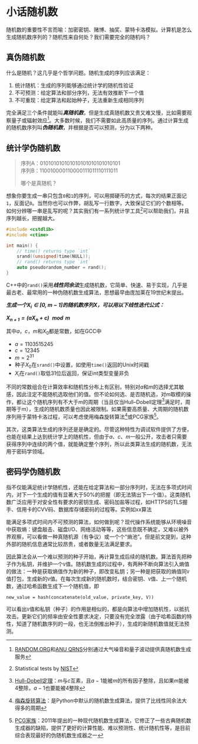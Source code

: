 # 小话随机数

随机数的重要性不言而喻：加密密钥、赌博、抽奖、蒙特卡洛模拟。计算机是怎么生成随机数序列的？随机性来自何处？我们需要完全的随机吗？

## 真伪随机数

什么是随机？这几乎是个哲学问题。随机生成的序列应该满足：

1. 统计随机：生成的序列能够通过统计学的随机性验证
2. 不可预测：给定算法和部分序列，无法有效推断下一个值
3. 不可重现：给定算法和起始种子，无法重新生成相同序列

完全满足三个条件就能叫***真随机数***，但是生成真随机数又贵又难又慢，比如需要观察量子或辐射效应[^1]。大多数时候，我们不需要如此高质量的序列。通过计算生成的随机数序列叫***伪随机数***，并根据是否可以预测，分为以下两种。

## 统计学伪随机数

> 序列A：010101010101010101010101010101  
> 序列B：110010000110000111011110111011
>
> 哪个是真随机？

想象你要生成一串只包含`0`和`1`的序列，可以用掷硬币的方式，每次的结果正面记`1`，反面记`0`。当然你也可以作弊，胡乱写一行数字，大致保证它们的个数相等。如何分辨哪一串是乱写的呢？其实我们有一系列统计学工具[^2]可以帮助我们，并且序列越长，把握越大。

```cpp
#include <cstdlib>
#include <ctime>

int main() {
    // time() returns type `int`
    srand((unsigned)time(NULL));
    // rand() returns type `int`
    auto pseudorandom_number = rand();
}
```

C++中的`rand()`采用***线性同余法***生成随机数，它简单、快速、易于实现，几乎是最古老、最常用的一种伪随机数生成算法，思想最早由庞加莱在19世纪末提出。

***生成一个$X_i ∈ [0, m-1]$的随机数序列$X$，可以用以下线性迭代公式：***

***$X_{n+1} = (aX_n+c) \mod m$***

其中$a$，$c$，$m$和$X_0$都是常数，如在GCC中

- $a = 1103515245$
- $c = 12345$
- $m = 2^{31}$
- 种子$X_0$在`srand()`中设置，如使用`time()`返回的Unix时间戳
- $X_i$在`rand()`取低31位后返回，保证int类型变量非负

不同的常数组合在计算效率和随机性分布上有区别，特别对$a$和$m$的选择尤其敏感，因此注定不能随机选取他们的值。但不论如何选、是否随机选，对$m$取模的操作，都让这个随机序列有不大于$m$的周期（当且仅当Hull–Dobell定理[^3]满足时，周期等于$m$），生成的随机数质量也因此被限制。如果需要高质量、大周期的随机数序列用于蒙特卡洛过程，可以考虑使用梅森旋转算法[^4]或PCG家族[^5]。

其次，这类算法生成的序列还是是确定的。尽管这种特性为调试软件提供了方便，也能在结果上达到统计学上的随机性，但由于$a$、$c$、$m$一般公开，攻击者只需要获得序列中连续的两个值，就能确定整个序列，所以此类算法生成的随机数，无法用于密码学领域。

## 密码学伪随机数

指不仅能满足统计学随机性，还能在给定算法和一部分序列时，无法在多项式时间内，对下一个生成的值有显著大于50%的把握（即无法猜出下一个值）。这类随机数广泛应用于对安全性有要求的密钥生成、密码加盐等过程，如HTTPS的TLS握手、信用卡的CVV码、数据库存储密码的过程等。实例如xx算法

能满足多项式时间内不可预测的算法，如何做到呢？现代操作系统能够从环境噪音中获取熵：键盘敲击、磁盘I/O、网络活动等等，这些信息既不确定，又难以被外界观察，可以看做一种真随机源（有争议）或一个个“熵池”。但是前文提到，这种外部的随机信息通常比较昂贵，或者数量无法满足要求。

因此算法会从一个难以预测的种子开始，再计算生成后续的随机数。算法首先把种子作为私钥，并维护一个`V`值。随机数生成的过程中，有两种不断向算法引入熵值的做法：一种是获取熵值作为新的种子，即改变私钥；另一种是把获取的熵值同`V`值打包，生成新的`V`值。在每次生成新的随机数时，结合密钥、`V`值、上一个随机数，通过哈希函数生成下一个随机值，即

    new_value = hash(concatenate(old_value, private_key, V))

可以看出`V`值和私钥（种子）的作用是相似的，都是向算法中增加随机性，以抵抗攻击。更新它们的频率由安全性要求决定，只要没有完全泄露（由于哈希函数的特性，知道了随机数序列的一段，也无法倒推出种子），生成的新随机数值就无法预测。

[^1]: [RANDOM.ORG](https://random.org)和[ANU QRNS](https://qrng.anu.edu.au/random-hex/)分别通过大气噪音和量子波动提供真随机数生成服务

[^2]: Statistical tests by [NIST](https://csrc.nist.gov/Projects/random-bit-generation/Documentation-and-Software/Guide-to-the-Statistical-Tests)

[^3]: [Hull–Dobell定理](https://chagall.med.cornell.edu/BioinfoCourse/PDFs/Lecture4/random_number_generator.pdf)：$m$与$c$互素，且$a-1$能被$m$的所有因子整除，且如果$m$能被4整除，$a-1$也要能被4整除

[^4]: [梅森旋转算法](http://www.math.sci.hiroshima-u.ac.jp/~m-mat/MT/ARTICLES/mt.pdf)：是Python中默认的随机数生成算法，提供了比线性同余法大得多的周期

[^5]: [PCG家族](https://www.pcg-random.org/index.html)：2011年提出的一种现代随机数生成算法，它修正了一些古典随机数生成器的缺陷，提供了更好的计算性能、难以预测性、统计随机性等，是目前综合表现最好的伪随机数生成器之一